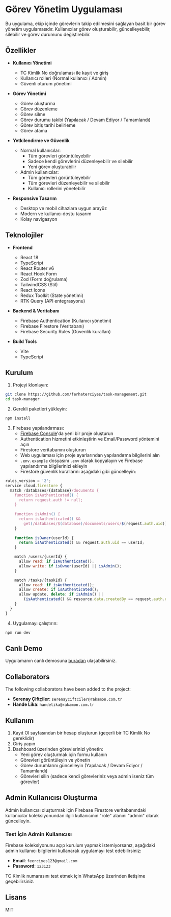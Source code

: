 # Görev Yönetim Uygulaması

Bu uygulama, ekip içinde görevlerin takip edilmesini sağlayan basit bir görev yönetim uygulamasıdır. Kullanıcılar görev oluşturabilir, güncelleyebilir, silebilir ve görev durumunu değiştirebilir.

## Özellikler

- **Kullanıcı Yönetimi**
  - TC Kimlik No doğrulaması ile kayıt ve giriş
  - Kullanıcı rolleri (Normal kullanıcı / Admin)
  - Güvenli oturum yönetimi

- **Görev Yönetimi**
  - Görev oluşturma
  - Görev düzenleme
  - Görev silme
  - Görev durumu takibi (Yapılacak / Devam Ediyor / Tamamlandı)
  - Görev bitiş tarihi belirleme
  - Görev atama

- **Yetkilendirme ve Güvenlik**
  - Normal kullanıcılar:
    - Tüm görevleri görüntüleyebilir
    - Sadece kendi görevlerini düzenleyebilir ve silebilir
    - Yeni görev oluşturabilir
  - Admin kullanıcılar:
    - Tüm görevleri görüntüleyebilir
    - Tüm görevleri düzenleyebilir ve silebilir
    - Kullanıcı rollerini yönetebilir

- **Responsive Tasarım**
  - Desktop ve mobil cihazlara uygun arayüz
  - Modern ve kullanıcı dostu tasarım
  - Kolay navigasyon

## Teknolojiler

- **Frontend**
  - React 18
  - TypeScript
  - React Router v6
  - React Hook Form
  - Zod (Form doğrulama)
  - TailwindCSS (Stil)
  - React Icons
  - Redux Toolkit (State yönetimi)
  - RTK Query (API entegrasyonu)
  
- **Backend & Veritabanı**
  - Firebase Authentication (Kullanıcı yönetimi)
  - Firebase Firestore (Veritabanı)
  - Firebase Security Rules (Güvenlik kuralları)

- **Build Tools**
  - Vite
  - TypeScript

## Kurulum

1. Projeyi klonlayın:
```bash
git clone https://github.com/ferhaterciyes/task-management.git
cd task-manager
```

2. Gerekli paketleri yükleyin:
```bash
npm install
```

3. Firebase yapılandırması:
   - [Firebase Console](https://console.firebase.google.com/)'da yeni bir proje oluşturun
   - Authentication hizmetini etkinleştirin ve Email/Password yöntemini açın
   - Firestore veritabanını oluşturun
   - Web uygulaması için proje ayarlarından yapılandırma bilgilerini alın
   - `.env.example` dosyasını `.env` olarak kopyalayın ve Firebase yapılandırma bilgilerinizi ekleyin
   - Firestore güvenlik kurallarını aşağıdaki gibi güncelleyin:

```javascript
rules_version = '2';
service cloud.firestore {
  match /databases/{database}/documents {
    function isAuthenticated() {
      return request.auth != null;
    }
    
    function isAdmin() {
      return isAuthenticated() && 
        get(/databases/$(database)/documents/users/$(request.auth.uid)).data.role == 'admin';
    }
    
    function isOwner(userId) {
      return isAuthenticated() && request.auth.uid == userId;
    }

    match /users/{userId} {
      allow read: if isAuthenticated();
      allow write: if isOwner(userId) || isAdmin();
    }

    match /tasks/{taskId} {
      allow read: if isAuthenticated();
      allow create: if isAuthenticated();
      allow update, delete: if isAdmin() || 
        (isAuthenticated() && resource.data.createdBy == request.auth.uid);
    }
  }
}
```

4. Uygulamayı çalıştırın:
```bash
npm run dev
```

## Canlı Demo

Uygulamanın canlı demosuna [buradan](https://taskmanagementrakamon.netlify.app/) ulaşabilirsiniz.

## Collaborators
  
The following collaborators have been added to the project:
  
- **Serenay Çiftçiler**: `serenayciftciler@rakamon.com.tr`
- **Hande Lika**: `handelika@rakamon.com.tr`

## Kullanım

1. Kayıt Ol sayfasından bir hesap oluşturun (geçerli bir TC Kimlik No gereklidir)
2. Giriş yapın
3. Dashboard üzerinden görevlerinizi yönetin:
   - Yeni görev oluşturmak için formu kullanın
   - Görevleri görüntüleyin ve yönetin
   - Görev durumlarını güncelleyin (Yapılacak / Devam Ediyor / Tamamlandı)
   - Görevleri silin (sadece kendi görevleriniz veya admin iseniz tüm görevler)

## Admin Kullanıcısı Oluşturma

Admin kullanıcısı oluşturmak için Firebase Firestore veritabanındaki kullanıcılar koleksiyonundan ilgili kullanıcının "role" alanını "admin" olarak güncelleyin.

### Test İçin Admin Kullanıcısı

Firebase koleksiyonunu açıp kurulum yapmak istemiyorsanız, aşağıdaki admin kullanıcı bilgilerini kullanarak uygulamayı test edebilirsiniz:

- **Email**: `feerciyes123@gmail.com`
- **Password**: `123123`

TC Kimlik numarasını test etmek için WhatsApp üzerinden iletişime geçebilirsiniz.

## Lisans

MIT
